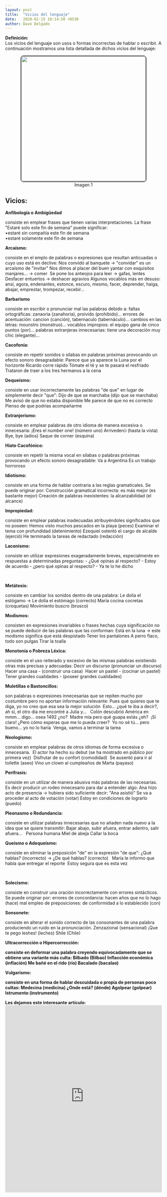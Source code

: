 ```yaml
---
layout: post
title:  "Vicios del lenguaje"
date:   2020-02-15 10:14:50 +0530
author: Dave Delgado
---
```


 <p><b>Definición:</b><br>
Los vicios del lenguaje son usos o formas incorrectas de hablar o escribir. A continuación mostramos una lista detallada de dichos vicios del lenguaje:<br>
<center><img src="https://4.bp.blogspot.com/-b1faoL0sDw8/WP_WoTgpRWI/AAAAAAAACy4/7Z7w9b6QKyoyVdxCLLtHz95AgASk8mrCQCLcB/s400/vicios.PNG" style="
    width: 400px;
    border-radius: 10px;
    border: double;
"></center>
 <center> <a>Imagen 1</a></center>

<h2>Vicios:</h2>
<pa><b>Anfibología o Ambigüedad</b>
<p>consiste en emplear frases que tienen varias interpretaciones. La frase "Estaré solo este fin de semana" puede significar:<br>
•estaré sin compañía este fin de semana<br>
•estaré solamente este fin de semana<br></p>



<pa><b>Arcaísmo:</b>
<p>consiste en el emplo de palabras o expresiones que resultan anticuadas o cuyo uso está en declive:
Nos convidó al banquete → "convidar" es un arcaísmo de "invitar"
Nos dimos al placer del buen yantar con exquisitos manjares... → comer 
Se pone los anteojos para leer → gafas, lentes
Desfacer entuertos → deshacer agravios
Algunos vocablos más en desuso: ansí, agora, endenantes, estonce, escuro, mesmo, facer, deprender, haiga, abajar, emprestar, trompezar, recebir...</p>

<pa><b>Barbarismo</b> 
<p>consiste en escribir o pronunciar mal las palabras debido a:
faltas ortográficas: zanaoria (zanahoria), proivido (prohibido)...
errores de acentuación: cancion (canción), tabernaculo (tabernáculo)...
cambios en las letras: mounstro (monstruo)...
vocablos impropios: el equipo gana de cinco puntos (por)...
palabras extranjeras innecesarias: tiene una decoración muy chic (elegante)...</p>
 
<pa><b>Cacofonía:</b> 
<p>consiste en repetir sonidos o sílabas en palabras próximas provocando un efecto sonoro desagradable:
Parece que ya aparece la Luna por el horizonte
Ricardo corre rápido
Tómate el té y se te pasará el resfriado
Trataron de traer a los tres hermanos a la cena</p>
 
<pa><b>Dequeísmo:</b> 
<p>consiste en usar incorrectamente las palabras "de que" en lugar de simplemente decir "que":
Dijo de que se marchaba (dijo que se marchaba)
Me avisó de que no estaba disponible
Me parece de que no es correcto
Pienso de que podrías acompañarme</p>
 
<pa><b>Extranjerismo:</b> 
<p>consiste en emplear palabras de otro idioma de manera excesiva o innecesaria:
¡Eres el number one! (número uno)
Arrivederci (hasta la vista) 
Bye, bye (adios)
Saque de corner (esquina)</p>
 
<pa><b>Hiato Cacofónico:</b>  
<p>consiste en repetir la misma vocal en sílabas o palabras próximas provocando un efecto sonoro desagradable:
Va a Argentina
Es un trabajo horroroso</p>
 
<pa><b>Idiotismo:</b>  
<p>consiste en una forma de hablar contraria a las reglas gramaticales. Se puede originar por:
Construcción gramatical incorrecta: es más mejor (es bastante mejor)
Creación de palabras inexistentes: la alcanzabilidad (el alcance)</p>
 
<pa><b>Impropiedad: </b> 
<p>consiste en emplear palabras inadecuadas atribuyéndoles significados que no poseen:
Hemos visto muchos pescados en la playa (peces)
Examinar el tema con profundidad (detenimiento)
Ezequiel ostentó el cargo de alcalde (ejerció)
He terminado la tareas de redactado (redacción)</p>
 
<pa><b>Laconismo: </b> 
<p>consiste en utilizar expresiones exageradamente breves, especialmente en respuestas a determinadas preguntas:
- ¿Qué opinas al respecto?
- Estoy de acuerdo
- ¿pero qué opinas al respecto?
- Ya te lo he dicho</p> 
 
<pa><b>Metátesis: </b> 
<p>consiste en cambiar los sonidos dentro de una palabra:
Le dolía el estógamo → Le dolía el estómago (correcto)
María cocina cocretas (croquetas)
Movimiento buscro (brusco)</p>

<pa><b>Modismos: </b> 
<p>consisten en expresiones invariables o frases hechas cuya significación no se puede deducir de las palabras que las conforman:
Está en la luna → este modismo significa que está despistado
Tener los pantalones
A perro flaco, todo son pulgas
Tirar la toalla</p>
 
<pa><b>Monotonía o Pobreza Léxica: </b> 
<p>consiste en el uso reiterado y excesivo de las mismas palabras existiendo otras más precisas y adecuadas:
Decir un discurso (pronunciar un discurso)
Hacer una casa - (construir una casa) 
Hacer un pastel - (cocinar un pastel) 
Tener grandes cualidades - (poseer grandes cualidades)</p>
 
<pa><b>Muletillas o Bastoncillos:  </b> 
<p>son palabras o expresiones innecesarias que se repiten mucho por costumbre pero no aportan información relevante:
Pues qué quieres que te diga, yo no creo que esa sea la mejor solución 
Esto... ¿qué te iba a decir?, ah sí, el otro día me encontré a Julia y...  
Colón descubrió América en mmm... digo... osea 1492 ¿no? 
Madre mía pero qué guapa estás ¿eh? 
¡Sí claro! ¿Pero cómo esperas que me lo pueda creer? 
Yo no sé tú... pero bueno... yo no lo haría 
Venga, vamos a terminar la tarea</p>

<pa><b>Neologismo:</b>  
<p>consiste en emplear palabras de otros idiomas de forma excesiva o innecesaria. 
El actor ha hecho su debut (se ha mostrado en público por primera vez) 
Disfrutar de su confort (comodidad) 
Se ausentó para ir al toilette (aseo)
Vino un clown al cumpleaños de Marta (payaso)</p>

<pa><b>Perífrasis: </b> 
<p>consiste en un utilizar de manera abusiva más palabras de las necesarias. Es decir producir un rodeo innecesario para dar a entender algo:
Ana hizo acto de presencia → hubiera sido suficiente decir: "Ana asistió"
Se va a proceder al acto de votación (votar)
Estoy en condiciones de lograrlo (puedo)</p>
 
<pa><b>Pleonasmo o Redundancia: </b> 
<p>consiste en utilizar palabras innecesarias que no añaden nada nuevo a la idea que se quiere transmitir:
Bajar abajo, subir afuera, entrar adentro, salir afuera...  
Persona humana
Miel de abeja
Callar la boca</p>
 
<pa><b>Queísmo o Adequeísmo: </b> 
<p>consiste en eliminar la preposición "de" en la expresión "de que":
¿Qué hablas? (incorrecto) → ¿De qué hablas? (correcto)  
María le informo que había que entregar el reporte 
Estoy segura que es esta vez </p> 
 
<pa><b>Solecismo: </b> 
<p>consiste en construir una oración incorrectamente con errores sintácticos. Se puede originar por:
errores de concordancia: hacen años que no lo hago (hace)
mal empleo de preposiciones: de conformidad a lo establecido (con)</p>

<pa><b>Sonsonete: </b> 
<p>consiste en alterar el sonido correcto de las consonantes de una palabra produciendo un ruido en la pronunciación.
Zenzazional (sensacional)
¡Que te pego leshes! (leches)
Shile (Chile)</p>
 
<pa><b>Ultracorrección o Hipercorrección:  <br> 
<p>consiste en deformar una palabra creyendo equivocadamente que se obtiene una variante más culta:
Bilbado (Bilbao)
Inflacción económica (inflación)
Me bañé en el rido (río)
Bacalado (bacalao)</p>
 
<pa><b>Vulgarismo:</b> 
<p>consiste en una forma de hablar descuidada o propia de personas poco cultas:
Medecina (medicina)
¿Onde está? (dónde)
Agolpear (golpear)
Istrumento (instrumento) </p>



<p><b>Les dejamos este interesante artículo:</b>
<embed src="https://archivosdiversos.weebly.com/uploads/2/1/7/6/21760126/m2t1_vicios_del_lenguaje.pdf" width="100%" height="600px" />

